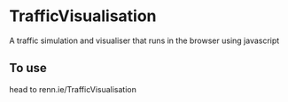 # TrafficVisualisation
A traffic simulation and visualiser that runs in the browser using javascript
## To use
head to renn.ie/TrafficVisualisation
